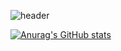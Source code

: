 ![header](https://capsule-render.vercel.app/api?type=wave&color=auto&height=300&section=header&text=capsule%20render&fontSize=90)



[![Anurag's GitHub stats](https://github-readme-stats.vercel.app/api?username=hyejee0504&show_icons=true&theme=dracula)](https://github.com/anuraghazra/github-readme-stats)
